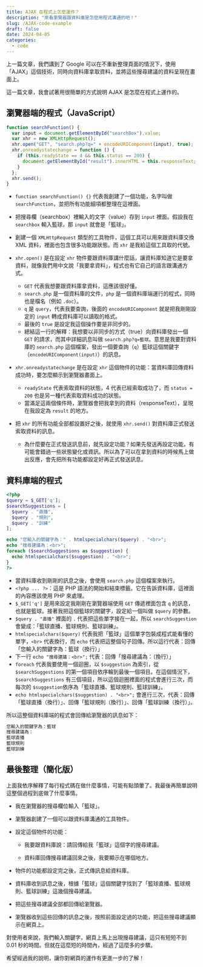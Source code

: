 ```yaml
---
title: AJAX 在程式上怎麼運作？
description: "來看瀏覽器跟資料庫是怎麼用程式溝通的吧！"
slug: /AJAX-code-example
draft: false
date: 2024-04-05
categories:
  - code
---
```


上一篇文章，我們講到了 Google 可以在不重新整理頁面的情況下，使用「AJAX」這個技術，同時向資料庫拿取資料，並將這些搜尋建議的資料呈現在畫面上。

這一篇文章，我會試著用很簡單的方式說明 AJAX 是怎麼在程式上運作的。

## 瀏覽器端的程式（JavaScript）

```javascript
function searchFunction() {
  var input = document.getElementById("searchBox").value;
  var xhr = new XMLHttpRequest();
  xhr.open("GET", "search.php?q=" + encodeURIComponent(input), true);
  xhr.onreadystatechange = function () {
    if (this.readyState == 4 && this.status == 200) {
      document.getElementById("result").innerHTML = this.responseText;
    }
  };
  xhr.send();
}
```

- `function searchFunction() {}` 代表我創建了一個功能，名字叫做 `searchFunction`，並把所有功能細項都整理在這裡面。
- 把搜尋欄（searchbox）裡輸入的文字（value）存到 `input` 裡面。假設我在 `searchbox` 輸入籃球，那 `input` 就會是「籃球」。
- 創建一個 `XMLHttpRequest` 類型的工具物件，這個工具可以用來跟資料庫交換 XML 資料，裡面也包含很多功能跟狀態。而 `xhr` 是我給這個工具取的代號。

- `xhr.open()` 是在設定 `xhr` 物件要跟資料庫講什麼話，讓資料庫知道它是要拿資料，就像我們用中文說「我要拿資料」，程式也有它自己的語言跟溝通方式。

  - `GET` 代表我想要跟資料庫拿資料，這應該很好懂。
  - `search.php` 是一個資料庫的文件，`php` 是一個資料庫端運行的程式，同時也是檔名（例如 `.doc`）。
  - `q` 是 `query`，代表我要查詢，後面的 `encodeURIComponent` 就是把我剛剛設定的 `input` 轉成資料庫可以讀取的格式。
  - 最後的 `true` 是設定我這個操作要是非同步的。
  - 總結這一行的解釋：我想要以非同步的方式（true）向資料庫發出一個 `GET` 的請求，而其中詳細訊息叫做 `search.php?q=籃球`。意思是我要對資料庫的 `search.php` 這個檔案，發出一個要查詢（`q`）籃球這個關鍵字（`encodeURIComponent(input)`）的訊息。

- `xhr.onreadystatechange` 是在設定 `xhr` 這個物件的功能：當資料庫回傳資料成功時，要怎麼顯示到瀏覽器畫面上。

  - `readyState` 代表索取資料的狀態，4 代表已經索取成功了，而 `status = 200` 也是另一種代表索取資料成功的狀態。
  - 當滿足這兩個條件時，瀏覽器會把我拿到的資料（responseText），呈現在我設定為 `result` 的地方。

- 把 `xhr` 的所有功能全部都設置好之後，就使用 `xhr.send()` 對資料庫正式發送索取資料的訊息。
  - 為什麼要在正式發送訊息前，就先設定功能？如果先發送再設定功能，有可能會錯過一些狀態變化或資訊。所以為了可以在拿到資料的時候馬上做出反應，會先把所有功能都設定好再正式發送訊息。

## 資料庫端的程式

```PHP
<?php
$query = $_GET['q'];
$searchSuggestions = [
  $query . "直播",
  $query . "規則",
  $query . "訓練"
];

echo "您輸入的關鍵字為：" . htmlspecialchars($query) . "<br>";
echo "搜尋建議為：<br>";
foreach ($searchSuggestions as $suggestion) {
  echo htmlspecialchars($suggestion) . "<br>";
}
?>
```

- 當資料庫收到剛剛的訊息之後，會使用 `search.php` 這個檔案來執行。
- `<?php ... ?>`：這是 PHP 語法的開始和結束標籤。它在告訴資料庫，這裡面的內容應該使用 PHP 來處理。
- `$_GET['q']` 是用來設定我剛剛在瀏覽器端使用 `GET` 傳遞裡面包含 `q` 的訊息，也就是籃球。接著我把這個籃球的關鍵字，設定給一個叫做 `$query` 的參數。
- `$query . "直播"` 裡面的 `.` 代表把這些單字接在一起，所以 `searchSuggestion` 會變成：「籃球直播、籃球規則、籃球訓練」。
- `htmlspecialchars($query)` 代表我把「籃球」這個單字包裝成程式能看懂的單字，`<br>` 代表換行，而 `echo` 代表把這整個句子回傳。所以這行代表：回傳「您輸入的關鍵字為：籃球（換行）」
- 下一行 `echo "搜尋建議：<br>";` 代表：回傳「搜尋建議為：（換行）」
- `foreach` 代表我要使用一個迴圈，以 `$suggestion` 為索引，從 `$searchSuggestions` 的第一個項目依序輪到最後一個項目。在這個情況下，`$searchSuggestions` 有三個項目，所以這個迴圈裡面的程式會進行三次，而每次的 `$suggestion`依序為「籃球直播、籃球規則、籃球訓練」。
- `echo htmlspecialchars($suggestion) . "<br>";` 會進行三次，代表：回傳「籃球直播（換行）」、回傳「籃球規則（換行）」、回傳「籃球訓練（換行）」。

所以這整個資料庫端的程式會回傳給瀏覽器的訊息如下：

```markdown
您輸入的關鍵字為：籃球
搜尋建議為：
籃球直播
籃球規則
籃球訓練
```

## 最後整理（簡化版）

上面我依序解釋了每行程式碼在做什麼事情，可能有點頭暈了。我最後再簡單說明這整個過程到底做了什麼事情。

- 我在瀏覽器的搜尋欄位輸入「籃球」。

- 瀏覽器創建了一個可以跟資料庫溝通的工具物件。

- 設定這個物件的功能：

  - 我要跟資料庫說：請回傳給我「籃球」這個字的搜尋建議。

  - 資料庫回傳搜尋建議回來之後，我要顯示在哪個地方。

- 物件的功能都設定完之後，正式傳訊息給資料庫。

- 資料庫收到訊息之後，根據「籃球」這個關鍵字找到了「籃球直播、籃球規則、籃球訓練」這幾個搜尋建議。

- 把這些搜尋建議全部都回傳給瀏覽器。

- 瀏覽器收到這些回傳的訊息之後，按照前面設定過的功能，把這些搜尋建議顯示在網頁上。

對使用者來說，我們輸入關鍵字，網頁上馬上出現搜尋建議，這只有短短不到 0.01 秒的時間。但就在這麼短的時間內，經過了這麼多的步驟。

希望經過我的說明，讓你對網頁的運作有更進一步的了解！
